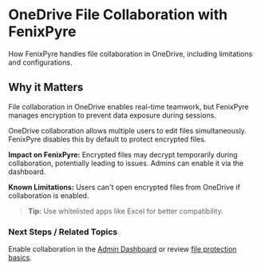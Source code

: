 # OneDrive File Collaboration with FenixPyre

How FenixPyre handles file collaboration in OneDrive, including limitations and configurations.


## Why it Matters
File collaboration in OneDrive enables real-time teamwork, but FenixPyre manages encryption to prevent data exposure during sessions.

OneDrive collaboration allows multiple users to edit files simultaneously. FenixPyre disables this by default to protect encrypted files.

**Impact on FenixPyre:** Encrypted files may decrypt temporarily during collaboration, potentially leading to issues. Admins can enable it via the dashboard.

**Known Limitations:** Users can't open encrypted files from OneDrive if collaboration is enabled.

> **Tip:** Use whitelisted apps like Excel for better compatibility.

### Next Steps / Related Topics
Enable collaboration in the [Admin Dashboard](/04-admin-guide/index.md) or review [file protection basics](/05-user-guide/add-protected-folders.md).
